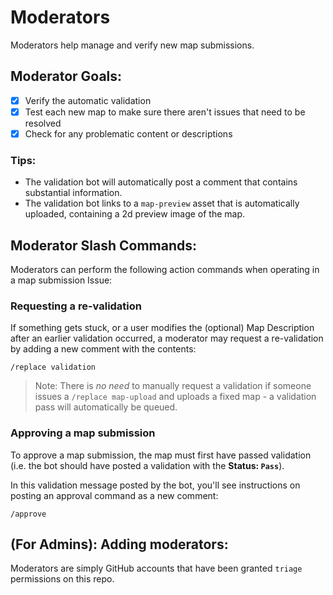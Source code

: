 # Moderators

Moderators help manage and verify new map submissions.

## Moderator Goals:

- [x] Verify the automatic validation
- [x] Test each new map to make sure there aren't issues that need to be resolved
- [x] Check for any problematic content or descriptions

### Tips:

- The validation bot will automatically post a comment that contains substantial information.
- The validation bot links to a `map-preview` asset that is automatically uploaded, containing a 2d preview image of the map.

## Moderator Slash Commands:

Moderators can perform the following action commands when operating in a map submission Issue:

### Requesting a re-validation

If something gets stuck, or a user modifies the (optional) Map Description after an earlier validation occurred,
a moderator may request a re-validation by adding a new comment with the contents:

```
/replace validation
```

> Note: There is _no need_ to manually request a validation if someone issues a `/replace map-upload` and uploads a fixed map - a validation pass will automatically be queued.

### Approving a map submission

To approve a map submission, the map must first have passed validation (i.e. the bot should have posted a validation with the **Status: `Pass`**).

In this validation message posted by the bot, you'll see instructions on posting an approval command as a new comment:

```
/approve
```

## (For Admins): Adding moderators:

Moderators are simply GitHub accounts that have been granted `triage` permissions on this repo.
